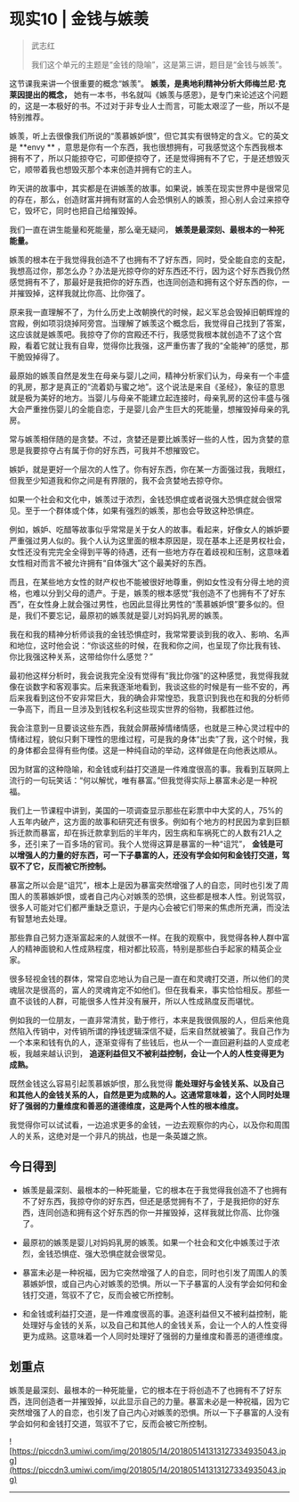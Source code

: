 # 现实10 | 金钱与嫉羡

> 武志红
> 
> 我们这个单元的主题是“金钱的隐喻”，这是第三讲，题目是“金钱与嫉羡”。

这节课我来讲一个很重要的概念“嫉羡”。 **嫉羡，是奥地利精神分析大师梅兰尼·克莱因提出的概念，** 她有一本书，书名就叫《嫉羡与感恩》，是专门来论述这个问题的，这是一本极好的书。不过对于非专业人士而言，可能太艰涩了一些，所以不是特别推荐。

嫉羡，听上去很像我们所说的“羡慕嫉妒恨”，但它其实有很特定的含义。它的英文是 **envy ** ，意思是你有一个东西，我也很想拥有，可我感觉这个东西我根本拥有不了，所以只能掠夺它，可即便掠夺了，还是觉得拥有不了它，于是还想毁灭它，顺带着我也想毁灭那个本来创造并拥有它的主人。

昨天讲的故事中，其实都是在讲嫉羡的故事。如果说，嫉羡在现实世界中是很常见的存在，那么，创造财富并拥有财富的人会恐惧别人的嫉羡，担心别人会过来掠夺它，毁坏它，同时也把自己给摧毁掉。

我们一直在讲生能量和死能量，那么毫无疑问， **嫉羡是最深刻、最根本的一种死能量。**

嫉羡的根本在于我觉得我创造不了也拥有不了好东西，同时，受全能自恋的支配，我想高过你，那怎么办？办法是光掠夺你的好东西还不行，因为这个好东西我仍然感觉拥有不了，那最好是我把你的好东西，也连同创造和拥有这个好东西的你，一并摧毁掉，这样我就比你高、比你强了。

原来我一直理解不了，为什么历史上改朝换代的时候，起义军总会毁掉旧朝辉煌的宫殿，例如项羽烧掉阿旁宫。当理解了嫉羡这个概念后，我觉得自己找到了答案，这应该就是嫉羡吧。我掠夺了你的宫殿还不行，我感觉我根本就创造不了这个宫殿，看着它就让我有自卑，觉得你比我强，这严重伤害了我的“全能神”的感觉，那干脆毁掉得了。

最原始的嫉羡自然是发生在母亲与婴儿之间，精神分析家们认为，母亲有一个丰盛的乳房，那才是真正的“流着奶与蜜之地”。这个说法是来自《圣经》，象征的意思就是极为美好的地方。当婴儿与母亲不能建立起连接时，母亲乳房的这份丰盛与强大会严重挫伤婴儿的全能自恋，于是婴儿会产生巨大的死能量，想摧毁掉母亲的乳房。

常与嫉羡相伴随的是贪婪。不过，贪婪还是要比嫉羡好一些的人性，因为贪婪的意思是我要掠夺占有属于你的好东西，可我并不想摧毁它。

嫉妒，就是更好一个层次的人性了。你有好东西，你在某一方面强过我，我眼红，但我至少知道我和你之间是有界限的，我不会贪婪地去掠夺你。

如果一个社会和文化中，嫉羡过于浓烈，金钱恐惧症或者说强大恐惧症就会很常见。至于一个群体或个体，如果有强烈的嫉羡，那也会导致这种恐惧症。

例如，嫉妒、吃醋等故事似乎常常是关于女人的故事。看起来，好像女人的嫉妒要严重强过男人似的。我个人认为这里面的根本原因是，现在基本上还是男权社会，女性还没有完完全全得到平等的待遇，还有一些地方存在着歧视和压制，这意味着女性相对而言不被允许拥有“自体强大”这个最美好的东西。

而且，在某些地方女性的财产权也不能被很好地尊重，例如女性没有分得土地的资格，也难以分到父母的遗产。于是，嫉羡的根本感觉“我创造不了也拥有不了好东西”，在女性身上就会强过男性，也因此显得比男性的“羡慕嫉妒恨”要多似的。但是，我们不要忘记，最原初的嫉羡就是婴儿对妈妈乳房的嫉羡。

我在和我的精神分析师谈我的金钱恐惧症时，我常常要谈到我的收入、影响、名声和地位，这时他会说：“你谈这些的时候，在我和你之间，也呈现了你比我有钱、你比我强这种关系，这带给你什么感觉？”

最初他这样分析时，我会说我完全没有觉得有“我比你强”的这种感觉，我觉得我就像在谈数字和客观事实。后来我逐渐地看到，我谈这些的时候是有一些不安的，再后来我看到这份不安非常巨大，我的确会非常惶恐，我意识到我也在和我的分析师一争高下，而且一旦涉及到钱权名利这些现实世界的俗物，我都胜过他。

我会注意到一旦要谈这些东西，我就会屏蔽掉情绪情感，也就是三种心灵过程中的情绪过程，貌似只剩下理性的思维过程，可是我的身体“出卖”了我，这个时候，我的身体都会显得有些佝偻。这是一种纯自动的举动，这样做是在向他表达顺从。

因为财富的这种隐喻，和金钱或利益打交道是一件难度很高的事。我看到互联网上流行的一句玩笑话：“何以解忧，唯有暴富。”但我觉得实际上暴富未必是一种祝福。

我们上一节课程中讲到，美国的一项调查显示那些在彩票中中大奖的人，75%的人五年内破产，这方面的故事和研究还有很多。例如有个地方的村民因为拿到巨额拆迁款而暴富，却在拆迁款拿到后的半年内，因生病和车祸死亡的人数有21人之多，还引来了一百多场的官司。我个人觉得这算是暴富的一种“诅咒”， **金钱是可以增强人的力量的好东西，可一下子暴富的人，还没有学会如何和金钱打交道，驾驭不了它，反而被它所控制。**

暴富之所以会是“诅咒”，根本上是因为暴富突然增强了人的自恋，同时也引发了周围人的羡慕嫉妒恨，或者自己内心对嫉羡的恐惧，这些都是根本人性。别说驾驭，很多人可能对它们都严重缺乏意识，于是内心会被它们带来的焦虑所充满，而没法有智慧地去处理。

那些靠自己努力逐渐富起来的人就很不一样。在我的观察中，我觉得各种人群中富人的精神面貌和人性成熟程度，相对都比较高，特别是那些白手起家的精英企业家。

很多轻视金钱的群体，常常自恋地认为自己是一直在和灵魂打交道，所以他们的灵魂层次是很高的，富人的灵魂肯定不如他们。但在我看来，事实恰恰相反。那些一直不谈钱的人群，可能很多人性并没有展开，所以人性成熟度反而堪忧。

例如我的一位朋友，一直非常清贫，勤于修行，本来是我很佩服的人，但后来他竟然陷入传销中，对传销所谓的挣钱逻辑深信不疑，后来自然就被骗了。我自己作为一个本来和钱有仇的人，逐渐变得有了些钱后，也从一个一直回避利益的人变成老板，我越来越认识到， **追逐利益但又不被利益控制，会让一个人的人性变得更为成熟。**

既然金钱这么容易引起羡慕嫉妒恨，那么我觉得 **能处理好与金钱关系、以及自己和其他人的金钱关系的人，自然是更为成熟的人。这通常意味着，这个人同时处理好了强弱的力量维度和善恶的道德维度，这是两个人性的根本维度。**

我觉得你可以试试看，一边追求更多的金钱，一边去观察你的内心，以及你和周围人的关系，这绝对是一个非凡的挑战，也是一条英雄之旅。

## 今日得到

* 嫉羡是最深刻、最根本的一种死能量，它的根本在于我觉得我创造不了也拥有不了好东西，我掠夺你的好东西，但还是感觉拥有不了，于是我把你的好东西，连同创造和拥有这个好东西的你一并摧毁掉，这样我就比你高、比你强了。

* 最原初的嫉羡是婴儿对妈妈乳房的嫉羡。如果一个社会和文化中嫉羡过于浓烈，金钱恐惧症、强大恐惧症就会很常见。

* 暴富未必是一种祝福，因为它突然增强了人的自恋，同时也引发了周围人的羡慕嫉妒恨，或自己内心对嫉羡的恐惧。所以一下子暴富的人没有学会如何和金钱打交道，驾驭不了它，反而会被它所控制。

* 和金钱或利益打交道，是一件难度很高的事。追逐利益但又不被利益控制，能处理好与金钱的关系，以及自己和其他人的金钱关系，会让一个人的人性变得更为成熟。这意味着一个人同时处理好了强弱的力量维度和善恶的道德维度。

## 划重点

嫉羡是最深刻、最根本的一种死能量，它的根本在于将创造不了也拥有不了好东西，连同创造者一并摧毁掉，以此显示自己的力量。暴富未必是一种祝福，因为它突然增强了人的自恋，也引发了自己内心对嫉羡的恐惧。所以一下子暴富的人没有学会如何和金钱打交道，驾驭不了它，反而会被它所控制。

![https://piccdn3.umiwi.com/img/201805/14/201805141313127334935043.jpg](https://piccdn3.umiwi.com/img/201805/14/201805141313127334935043.jpg)

---
